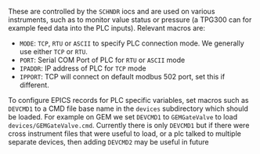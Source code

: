 These are controlled by the `SCHNDR` iocs and are used on various instruments, such as to monitor value status or pressure (a TPG300 can for example feed data into the PLC inputs). Relevant macros are:

* `MODE`: `TCP`, `RTU` or `ASCII` to specify PLC connection mode. We generally use either `TCP` or `RTU`.
* `PORT`: Serial COM Port of PLC for `RTU` or `ASCII` mode
* `IPADDR`: IP address of PLC for `TCP` mode
* `IPPORT`: TCP will connect on default modbus 502 port, set this if different.

To configure EPICS records for PLC specific variables, set macros such as `DEVCMD1` to a CMD file base name in the `devices` subdirectory which should be loaded. For example on GEM we set `DEVCMD1` to `GEMGateValve` to load `devices/GEMGateValve.cmd`. Currently there is only `DEVCMD1` but if there were cross instrument files that were useful to load, or a plc talked to multiple separate devices, then adding `DEVCMD2` may be useful in future
 

